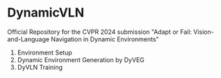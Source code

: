 # DynamicVLN
Official Repository for the CVPR 2024 submission "Adapt or Fail: Vision-and-Language Navigation in Dynamic Environments"

1. Environment Setup
2. Dynamic Environment Generation by DyVEG
3. DyVLN Training
